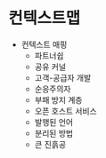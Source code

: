 # 컨텍스트맵
- 컨텍스트 매핑
    - 파트너쉽
    - 공유 커널
    - 고객-공급자 개발
    - 순응주의자
    - 부패 방지 계층
    - 오픈 호스트 서비스
    - 발행된 언어
    - 분리된 방법
    - 큰 진흙공
